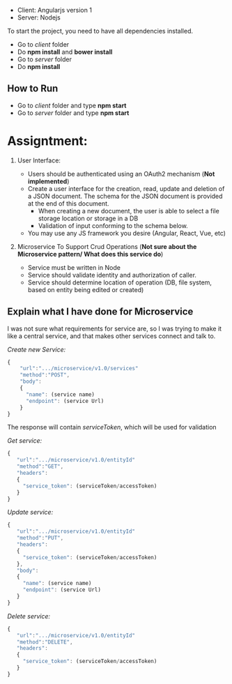 * Client: Angularjs version 1
* Server: Nodejs

To start the project, you need to have all dependencies installed.
* Go to *client* folder
* Do **npm install** and **bower install**
* Go to *server* folder
* Do **npm install**

## How to Run
  * Go to *client* folder and type **npm start**
  * Go to *server* folder and type **npm start**


# Assigntment:

1. User Interface:
    * Users should be authenticated using an OAuth2 mechanism (**Not implemented**)
    * Create a user interface for the creation, read, update and deletion of a JSON document. The schema for the JSON document is provided at the end of this
document.
      * When creating a new document, the user is able to select a file storage
location or storage in a DB
      * Validation of input conforming to the schema below.
    * You may use any JS framework you desire (Angular, React, Vue, etc)

2. Microservice To Support Crud Operations (**Not sure about the Microservice pattern/ What does this service do**)
    * Service must be written in Node
    * Service should validate identity and authorization of caller.
    * Service should determine location of operation (DB, file system, based on entity being edited or created)
  
  ## Explain what I have done for Microservice
  I was not sure what requirements for service are, so I was trying to make it like a central service, and that makes other services connect and talk to.
 
 *Create new Service:*
  ```javascript
  {
      "url":".../microservice/v1.0/services"
      "method":"POST",
      "body":
      {
        "name": (service name)
        "endpoint": (service Url)
      }
  }
  ```
  The response will contain *serviceToken*, which will be used for validation
  
  *Get service:*
   ```javascript
  {
      "url":".../microservice/v1.0/entityId"
      "method":"GET",
      "headers":
      {
        "service_token": (serviceToken/accessToken)
      }
  }
  ```
  
   *Update service:*
   ```javascript
  {
      "url":".../microservice/v1.0/entityId"
      "method":"PUT",
      "headers":
      {
        "service_token": (serviceToken/accessToken)
      },
      "body":
      {
        "name": (service name)
        "endpoint": (service Url)
      }
  }
  ```
  
  *Delete service:*
   ```javascript
  {
      "url":".../microservice/v1.0/entityId"
      "method":"DELETE",
      "headers":
      {
        "service_token": (serviceToken/accessToken)
      }
  }
  ```
  

